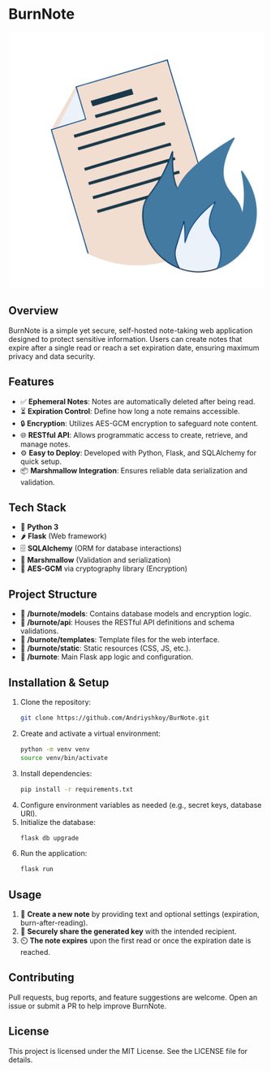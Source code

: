 # BurnNote

![BurnNote Logo](burnote/static/img/logo.png)

## Overview
BurnNote is a simple yet secure, self-hosted note-taking web application designed to protect sensitive information. Users can create notes that expire after a single read or reach a set expiration date, ensuring maximum privacy and data security.

## Features
- ✅ **Ephemeral Notes**: Notes are automatically deleted after being read.  
- ⏳ **Expiration Control**: Define how long a note remains accessible.  
- 🔒 **Encryption**: Utilizes AES-GCM encryption to safeguard note content.  
- 🌐 **RESTful API**: Allows programmatic access to create, retrieve, and manage notes.  
- ⚙️ **Easy to Deploy**: Developed with Python, Flask, and SQLAlchemy for quick setup.  
- 📦 **Marshmallow Integration**: Ensures reliable data serialization and validation.  

## Tech Stack
- 🐍 **Python 3**  
- 🌶️ **Flask** (Web framework)  
- 🗄️ **SQLAlchemy** (ORM for database interactions)  
- 🧩 **Marshmallow** (Validation and serialization)  
- 🔐 **AES-GCM** via cryptography library (Encryption)  

## Project Structure
- 📂 **/burnote/models**: Contains database models and encryption logic.  
- 📂 **/burnote/api**: Houses the RESTful API definitions and schema validations.  
- 📂 **/burnote/templates**: Template files for the web interface.  
- 📂 **/burnote/static**: Static resources (CSS, JS, etc.).  
- 📂 **/burnote**: Main Flask app logic and configuration.  

## Installation & Setup
1. Clone the repository:  
   ```sh
   git clone https://github.com/Andriyshkoy/BurNote.git  
   ```
2. Create and activate a virtual environment:  
   ```sh
   python -m venv venv  
   source venv/bin/activate  
   ```
3. Install dependencies:  
   ```sh
   pip install -r requirements.txt  
   ```
4. Configure environment variables as needed (e.g., secret keys, database URI).  
5. Initialize the database:  
   ```sh
   flask db upgrade  
   ```
6. Run the application:  
   ```sh
   flask run  
   ```

## Usage
1. 📝 **Create a new note** by providing text and optional settings (expiration, burn-after-reading).  
2. 🔗 **Securely share the generated key** with the intended recipient.  
3. ⏲️ **The note expires** upon the first read or once the expiration date is reached.  

## Contributing
Pull requests, bug reports, and feature suggestions are welcome. Open an issue or submit a PR to help improve BurnNote.  

## License
This project is licensed under the MIT License. See the LICENSE file for details.
